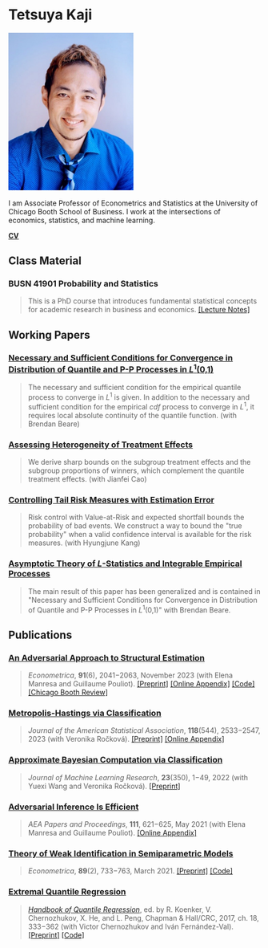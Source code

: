 # Tetsuya Kaji

<img src="chicago-booth-tetsuya-kaji.jpg" width="250" />

I am Associate Professor of Econometrics and Statistics at the University of Chicago Booth School of Business. I work at the intersections of economics, statistics, and machine learning.

[**CV**](https://kajitetsuya.github.io/cv.pdf)

## Class Material

### BUSN 41901 Probability and Statistics

> This is a PhD course that introduces fundamental statistical concepts for academic research in business and economics. [[Lecture Notes]](https://kajitetsuya.github.io/41901notes.pdf)

## Working Papers

### [Necessary and Sufficient Conditions for Convergence in Distribution of Quantile and P-P Processes in _L_<sup>1</sup>(0,1)](https://doi.org/10.48550/arXiv.2502.01254)

> The necessary and sufficient condition for the empirical quantile process to converge in _L_<sup>1</sup> is given. In addition to the necessary and sufficient condition for the empirical _cdf_ process to converge in _L_<sup>1</sup>, it requires local absolute continuity of the quantile function. (with Brendan Beare)

### [Assessing Heterogeneity of Treatment Effects](https://doi.org/10.48550/arXiv.2306.15048)

> We derive sharp bounds on the subgroup treatment effects and the subgroup proportions of winners, which complement the quantile treatment effects. (with Jianfei Cao)

### [Controlling Tail Risk Measures with Estimation Error](https://kajitetsuya.github.io/risk.pdf)

> Risk control with Value-at-Risk and expected shortfall bounds the probability of bad events. We construct a way to bound the "true probability" when a valid confidence interval is available for the risk measures. (with Hyungjune Kang)

### [Asymptotic Theory of _L_-Statistics and Integrable Empirical Processes](https://doi.org/10.48550/arXiv.1910.07572)

> The main result of this paper has been generalized and is contained in "Necessary and Sufficient Conditions for Convergence in Distribution of Quantile and P-P Processes in _L_<sup>1</sup>(0,1)" with Brendan Beare.

## Publications

### [An Adversarial Approach to Structural Estimation](https://doi.org/10.3982/ECTA18707)

> _Econometrica_, **91**(6), 2041−2063, November 2023 (with Elena Manresa and Guillaume Pouliot). [[Preprint]](https://arxiv.org/abs/2007.06169v2) [[Online Appendix]](https://www.econometricsociety.org/publications/econometrica/browse/2023/11/01/An-Adversarial-Approach-to-Structural-Estimation/supp/ecta200617-sup-0001-onlineappendix.pdf) [[Code]](https://doi.org/10.5281/zenodo.8310266) [[Chicago Booth Review]](https://review.chicagobooth.edu/economics/2020/article/can-automated-art-forgers-become-economists)

### [Metropolis-Hastings via Classification](https://doi.org/10.1080/01621459.2022.2060836)

> _Journal of the American Statistical Association_, **118**(544), 2533−2547, 2023 (with Veronika Ročková). [[Preprint]](https://doi.org/10.48550/arXiv.2103.04177) [[Online Appendix]](https://ndownloader.figstatic.com/files/34780756)

### [Approximate Bayesian Computation via Classification](https://jmlr.org/papers/v23/22-0383.html)

> _Journal of Machine Learning Research_, **23**(350), 1−49, 2022 (with Yuexi Wang and Veronika Ročková). [[Preprint]](https://doi.org/10.48550/arXiv.2111.11507)

### [Adversarial Inference Is Efficient](https://doi.org/10.1257/pandp.20211037)

> _AEA Papers and Proceedings_, **111**, 621−625, May 2021 (with Elena Manresa and Guillaume Pouliot). [[Online Appendix]](https://www.aeaweb.org/doi/10.1257/pandp.20211037.appx)

### [Theory of Weak Identification in Semiparametric Models](https://doi.org/10.3982/ECTA16413)

> _Econometrica_, **89**(2), 733−763, March 2021. [[Preprint]](https://doi.org/10.48550/arXiv.1908.10478) [[Code]](https://www.econometricsociety.org/content/supplement-theory-weak-identification-semiparametric-models)

### [Extremal Quantile Regression](https://doi.org/10.1201/9781315120256-18)

> [_Handbook of Quantile Regression_](https://doi.org/10.1201/9781315120256), ed. by R. Koenker, V. Chernozhukov, X. He, and L. Peng, Chapman & Hall/CRC, 2017, ch. 18, 333−362 (with Victor Chernozhukov and Iván Fernández-Val). [[Preprint]](https://doi.org/10.48550/arXiv.1612.06850) [[Code]](http://sites.bu.edu/ivanf/files/2016/12/EQR-handbook-code.zip)
